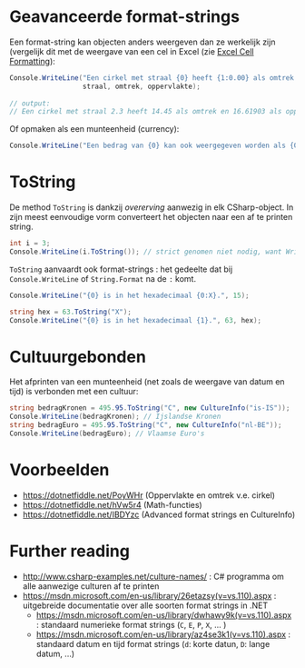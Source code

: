 # Geavanceerde format-strings

Een format-string kan objecten anders weergeven dan ze werkelijk zijn (vergelijk
dit met de weergave van een cel in Excel (zie
[Excel Cell Formatting](../Excel/CellFormatting.md)):

```cs
Console.WriteLine("Een cirkel met straal {0} heeft {1:0.00} als omtrek en {2:0.00000} als oppervlakte.",
                  straal, omtrek, oppervlakte);
                  
// output:
// Een cirkel met straal 2.3 heeft 14.45 als omtrek en 16.61903 als oppervlakte.
``` 

Of opmaken als een munteenheid (currency):

```cs
Console.WriteLine("Een bedrag van {0} kan ook weergegeven worden als {0:C}.", price);
```

# ToString

De method `ToString` is dankzij *overerving* aanwezig in elk CSharp-object.
In zijn meest eenvoudige vorm converteert het objecten naar een af te printen
string.

```cs
int i = 3;
Console.WriteLine(i.ToString()); // strict genomen niet nodig, want WriteLine kan ook int's afprinten
```

`ToString` aanvaardt ook format-strings : het gedeelte dat bij
`Console.WriteLine` of `String.Format` na de `:` komt.

```cs
Console.WriteLine("{0} is in het hexadecimaal {0:X}.", 15);

string hex = 63.ToString("X");
Console.WriteLine("{0} is in het hexadecimaal {1}.", 63, hex);
```

# Cultuurgebonden

Het afprinten van een munteenheid (net zoals de weergave van datum en tijd) is
verbonden met een cultuur:

```cs
string bedragKronen = 495.95.ToString("C", new CultureInfo("is-IS"));
Console.WriteLine(bedragKronen); // Ijslandse Kronen
string bedragEuro = 495.95.ToString("C", new CultureInfo("nl-BE"));
Console.WriteLine(bedragEuro); // Vlaamse Euro's
```

# Voorbeelden

- https://dotnetfiddle.net/PoyWHr (Oppervlakte en omtrek v.e. cirkel)
- https://dotnetfiddle.net/hVw5r4 (Math-functies)
- https://dotnetfiddle.net/IBDYzc (Advanced format strings en CultureInfo)

# Further reading

- http://www.csharp-examples.net/culture-names/ : C# programma om alle aanwezige
  culturen af te printen
- https://msdn.microsoft.com/en-us/library/26etazsy(v=vs.110).aspx : uitgebreide
  documentatie over alle soorten format strings in .NET
  - https://msdn.microsoft.com/en-us/library/dwhawy9k(v=vs.110).aspx : standaard
    numerieke format strings (`C`, `E`, `P`, `X`, ... )
  - https://msdn.microsoft.com/en-us/library/az4se3k1(v=vs.110).aspx : standaard
    datum en tijd format strings (`d`: korte datun, `D`: lange datum, ...)
  
